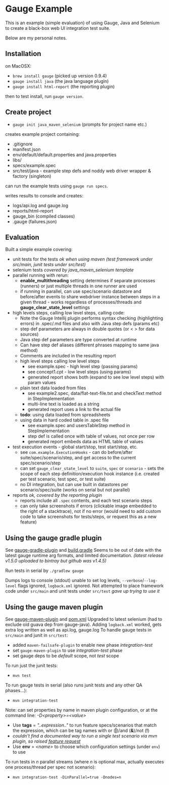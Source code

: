# Gauge Example
This is an example (simple evaluation) of using Gauge, Java and Selenium to create a black-box web UI integration test suite.

Below are my personal notes.

## Installation
on MacOSX:
* ```brew install gauge``` (picked up version 0.9.4)
* ```gauge install java``` (the java language plugin)
* ```gauge install html-report``` (the reporting plugin)

then to test install, run ```gauge version```.

## Create project
* ```gauge init java_maven_selenium``` (prompts for project name etc.)

creates example project containing:
* .gitignore
* manifest.json
* env/default/default.properties and java.properties
* libs/
* specs/example.spec
* src/test/java - example step defs and noddy web driver wrapper & factory (singleton)

can run the example tests using ```gauge run specs```.

writes results to console and creates:
* logs/api.log and gauge.log
* reports/html-report
* gauge_bin (compiled classes)
* .gauge (failures.json)


## Evaluation
Built a simple example covering:
* unit tests for the tests _ok when using maven (test framework under src/main, junit tests under src/test)_
* selenium tests _covered by java_maven_selenium template_
* parallel running with rerun:
   * **enable_multithreading** setting determines if separate processes (runners) or just multiple threads in one runner are used
   * if running in parallel, can use spec/scenario datastore and before/after events to share webdriver instance between steps 
     in a given thread - works regardless of processes/threads and **gauge_clear_state_level** settings
* high levels steps, calling low level steps, calling code:
   * Note the Gauge Intellij plugin performs syntax checking (highlighting errors) in .spec/.md files and also with Java step defs (params etc)
   * step def parameters are always in double quotes (or &lt; &gt; for data sources)
   * Java step def parameters are type converted at runtime
   * Can have step def aliases (different phrases mapping to same java method)
   * Comments are included in the resulting report
   * high level steps calling low level steps
      * see example.spec - high level step (passing params)
      * see concept1.cpt - low level steps (using params)
      * generated report shows both (expand to see low level steps) with param values
   * plain text data loaded from files
      * see example2.spec, data/flat-text-file.txt and checkText method in StepImplementation
      * multi-line text is loaded as a string
      * generated report uses a link to the actual file
   * **todo**: using data loaded from spreadsheets
   * using data in hard coded table in .spec file
      * see example.spec and usersTableStep method in StepImplementation
      * step def is called once with table of values, not once per row
      * generated report embeds data as HTML table of values
* test execution events - global start/stop, test start/stop, etc.
   * see ```com.example.ExecutionHooks``` - can do before/after suite/spec/scenario/step, and get access to the current spec/scenario/step
   * can set ```gauge_clear_state_level``` to ```suite```, ```spec``` or ```scenario``` - sets the scope of each step definition/execution hook instance
      (i.e. created per test scenario, test spec, or test suite)
   * no DI integration, but can use built in datastores per scenario/spec/suite (works on serial but not parallel)
* reports _ok, covered by the reporting plugin_
   * reports include all ```.spec``` contents, and each test scenario steps
   * can only take screenshots if errors (clickable image embedded to the right of a stacktrace), not if no error
      (would need to add custom code to take screenshots for tests/steps, or request this as a new feature)


## Using the gauge gradle plugin
See [gauge-gradle-plugin](https://github.com/manupsunny/gauge-gradle-plugin) and [build.gradle](build.gradle)
Seems to be out of date with the latest gauge runtime arg formats, and limited documentation.
_(latest release v1.5.0 uploaded to bintray but github was v1.4.5)_

Run tests in serial by ```./gradlew gauge```

Dumps logs to console (stdout) unable to set log levels, ```--verbose```/```--log-level``` flags ignored, ```logback.xml``` ignored.
Not attempted to place framework code under ```src/main``` and unit tests under ```src/test```
_gave up trying to use it_

## Using the gauge maven plugin
See [gauge-maven-plugin](https://github.com/getgauge/gauge-maven-plugin) and [pom.xml](pom.xml)
Upgraded to latest selenium (had to exclude old guava dep from gauge-java).
Adding ```logback.xml``` worked, gets extra log written as well as api.log, gauge.log
To handle gauge tests in ```src/main``` and junit in ```src/test```:
* added ```maven-failsafe-plugin``` to enable new phase *integration-test*
* set ```gauge-maven-plugin``` to use *integration-test* phase
* set gauge deps to be *default* scope, not *test* scope

To run just the junit tests:
* ```mvn test```

To run gauge tests in serial (also runs junit tests and any other QA phases...):
* ```mvn integration-test```

Note: can set properties by name in maven plugin configuration, or at the command line: *-D&lt;property&gt;=&lt;value&gt;*
* Use **tags** = *"..expression.."* to run feature specs/scenarios that match the expression, 
  which can be tag names with or (**|**)/and (**&**)/not (**!**)
* _couldn't find a documented way to run a single test scenario via mvn plugin, so raised [feature request](https://github.com/getgauge/gauge-maven-plugin/issues/27)_
* Use **env** = *&lt;name&gt;* to choose which configuration settings (under ```env```) to use

To run tests in *n* parallel streams (where *n* is optional max, actually executes one process/thread per spec not scenario):
* ```mvn integration-test -DinParallel=true -Dnodes=n```
